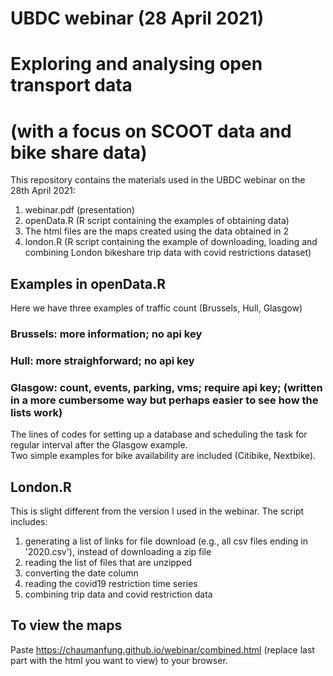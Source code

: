 # UBDC webinar (28 April 2021)
# Exploring and analysing open transport data 
# (with a focus on SCOOT data and bike share data)

This repository contains the materials used in the UBDC webinar on the 28th April 2021: <br>
1. webinar.pdf (presentation)
2. openData.R (R script containing the examples of obtaining data)
3. The html files are the maps created using the data obtained in 2
4. london.R (R script containing the example of downloading, loading and combining London bikeshare trip data with covid restrictions dataset) 

## Examples in openData.R ##
Here we have three examples of traffic count (Brussels, Hull, Glasgow)
### Brussels: more information; no api key
### Hull: more straighforward; no api key
### Glasgow: count, events, parking, vms; require api key; (written in a more cumbersome way but perhaps easier to see how the lists work)

The lines of codes for setting up a database and scheduling the task for regular interval after the Glasgow example. <br>
Two simple examples for bike availability are included (Citibike, Nextbike).<br>

## London.R ##
This is slight different from the version I used in the webinar. The script includes:
1. generating a list of links for file download (e.g., all csv files ending in '2020.csv'), instead of downloading a zip file
2. reading the list of files that are unzipped
3. converting the date column 
4. reading the covid19 restriction time series
5. combining trip data and covid restriction data

## To view the maps ##
Paste https://chaumanfung.github.io/webinar/combined.html (replace last part with the html you want to view) to your browser.
